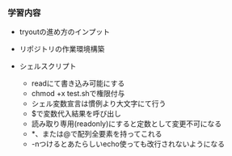 ### 学習内容
- tryoutの進め方のインプット
- リポジトリの作業環境構築

- シェルスクリプト
  - readにて書き込み可能にする
  - chmod +x test.shで権限付与
  - シェル変数宣言は慣例より大文字にて行う
  - $で変数代入結果を呼び出し
  - 読み取り専用(readonly)にすると定数として変更不可になる
  - *、または@で配列全要素を持ってこれる
  - -nつけるとあたらしいecho使っても改行されないようになる